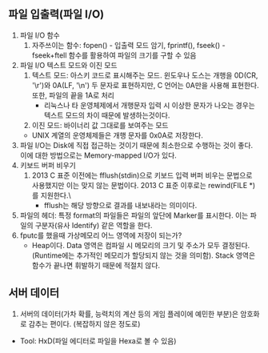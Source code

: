 ## 파일 입출력(파일 I/O)
1. 파일 I/O 함수
	1) 자주쓰이는 함수: fopen() - 입출력 모드 암기, fprintf(), fseek() - fseek+ftell 함수를 활용하여 파일의 크기를 구할 수 있음
2. 파일 I/O 텍스트 모드와 이진 모드
	1) 텍스트 모드: 아스키 코드로 표시해주는 모드. 윈도우나 도스는 개행을 0D(CR, '\r')와 0A(LF, '\n') 두 문자로 표현하지만, C 언어는 0A만을 사용해 표현한다. 또한, 파일의 끝을 1A로 처리
		* 리눅스나 타 운영체제에서 개행문자 입력 시 이상한 문자가 나오는 경우는 텍스트 모드의 차이 때문에 발생하는것이다.
	2) 이진 모드: 바이너리 값 그대로를 보여주는 모드
	* UNIX 계열의 운영체제들은 개행 문자를 0x0A로 저장한다.
3. 파일 I/O는 Disk에 직접 접근하는 것이기 때문에 최소한으로 수행하는 것이 좋다. 이에 대한 방법으로는 Memory-mapped I/O가 있다.
4. 키보드 버퍼 비우기
	1) 2013 C 표준 이전에는 fflush(stdin)으로 키보드 입력 버퍼 비우는 문법으로 사용했지만 이는 맞지 않는 문법이다. 2013 C 표준 이후로는 rewind(FILE *)를 지원한다.\
		* fflush는 해당 방향으로 결과를 내보내라는 의미이다.
5. 파일의 헤더: 특정 format의 파일들은 파일의 앞단에 Marker를 표시한다. 이는 파일의 구분자(유사 Identify) 같은 역할을 한다.
6. fputc를 했을때 가상메모리 어느 영역에 저장이 되는가?
	* Heap이다. Data 영역은 컴파일 시 메모리의 크기 및 주소가 모두 결정된다.(Runtime에는 추가적인 메모리가 할당되지 않는 것을 의미함). Stack 영역은 함수가 끝나면 휘발하기 때문에 적절치 않다.

## 서버 데이터
1. 서버의 데이터(가차 확률, 능력치의 계산 등의 게임 플레이에 예민한 부분)은 암호화로 감추는 편이다. (복잡하지 않은 정도로)

* Tool: HxD(파일 에디터로 파일을 Hexa로 볼 수 있음)
